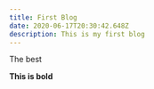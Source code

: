 ```yaml
---
title: First Blog
date: 2020-06-17T20:30:42.648Z
description: This is my first blog
---
```

The best

**This is bold**